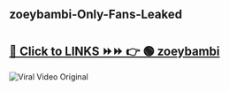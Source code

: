 
 ## zoeybambi-Only-Fans-Leaked

# <h2><a href="https://clipsfans.com/zoeybambi&ref=git">🔗 Click to LINKS ⏩⏩ 👉 🟢 zoeybambi </a></h2>

<a href="https://clipsfans.com/zoeybambi&ref=git" rel="nofollow" data-target="animated-image.originalLink"><img src="https://i.ibb.co.com/xMMVF88/686577567.gif" alt="Viral Video Original" style="max-width: 100%; display: inline-block;" data-target="animated-image.originalImage"></a>
